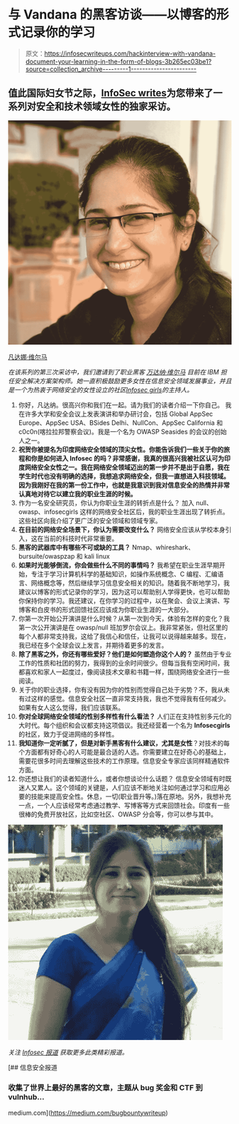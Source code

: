 # 与 Vandana 的黑客访谈——以博客的形式记录你的学习

> 原文：<https://infosecwriteups.com/hackinterview-with-vandana-document-your-learning-in-the-form-of-blogs-3b265ec03be1?source=collection_archive---------1----------------------->

## 值此国际妇女节之际，[InfoSec writes](https://medium.com/bugbountywriteup)为您带来了一系列对安全和技术领域女性的独家采访。

![](img/e1015baaf8c0f700945c6f226ccaa7ee.png)

[凡达娜·维尔马](https://www.infosecgirls.in/)

*在该系列的第三次采访中，我们邀请到了职业黑客* [*万达纳·维尔马*](https://twitter.com/InfosecVandana) *目前在 IBM 担任安全解决方案架构师。她一直积极鼓励更多女性在信息安全领域发展事业，并且是一个为热衷于网络安全的女性设立的社区*[*Infosec girls*](https://www.infosecgirls.in/)*的主持人。*

1.  你好，凡达纳。很高兴你和我们在一起。请为我们的读者介绍一下你自己。
    我在许多大学和安全会议上发表演讲和举办研讨会，包括 Global AppSec Europe、AppSec USA、BSides Delhi、NullCon、AppSec California 和 c0c0n(喀拉拉邦警察会议)。我是一个名为 OWASP Seasides 的会议的创始人之一。
2.  **祝贺你被提名为印度网络安全领域的顶尖女性。你能告诉我们一些关于你的旅程和你是如何进入 Infosec 的吗？非常感谢，我真的很高兴我被社区认可为印度网络安全女性之一。我在网络安全领域迈出的第一步并不是出于自愿，我在学生时代也没有明确的选择，我想追求网络安全，但我一直想进入科技领域。因为我刚好在我的第一份工作中，也就是我意识到我对信息安全的热情并非常认真地对待它以建立我的职业生涯的时候。**
3.  作为一名安全研究员，你认为你职业生涯的转折点是什么？
    加入 null、owasp、infosecgirls 这样的网络安全社区后，我的职业生涯出现了转折点。这些社区向我介绍了更广泛的安全领域和领域专家。
4.  **在目前的网络安全场景下，你认为需要改变什么？** 网络安全应该从学校本身引入，这在当前的科技时代非常重要。
5.  **黑客的武器库中有哪些不可或缺的工具？** Nmap、whireshark、bursuite/owaspzap 和 kali linux
6.  **如果时光能够倒流，你会做些什么不同的事情吗？** 我希望在职业生涯早期开始，专注于学习计算机科学的基础知识，如操作系统概念、C 编程、汇编语言、网络概念等，然后继续学习信息安全相关的知识。随着我不断地学习，我建议以博客的形式记录你的学习，因为这可以帮助别人学得更快，也可以帮助你保持你的学习。我还建议，在你学习的过程中，以在聚会、会议上演讲、写博客和白皮书的形式回馈社区应该成为你职业生涯的一大部分。
7.  你第一次开始公开演讲是什么时候？从第一次到今天，体验有怎样的变化？我第一次公开演讲是在 owasp/null 班加罗尔会议上。我非常紧张，但社区里的每个人都非常支持我，这给了我信心和信任，让我可以说得越来越多。现在，我已经在多个全球会议上发言，并期待着更多的发言。
8.  **除了黑客之外，你还有哪些爱好？他们是如何塑造你这个人的？** 虽然由于专业工作的性质和社团的努力，我得到的业余时间很少。但每当我有空闲时间，我都喜欢和家人一起度过，像阅读技术文章和书籍一样，围绕网络安全进行一些阅读。
9.  关于你的职业选择，你有没有因为你的性别而觉得自己处于劣势？不，我从未有过这样的感觉。信息安全社区一直非常支持我，我也不觉得我有任何减少。如果有女人这么觉得，我们应该联系。
10.  **你对全球网络安全领域的性别多样性有什么看法？** 人们正在支持性别多元化的大时代。每个组织和会议都支持这项倡议。我还经营着一个名为 **Infosecgirls** 的社区，致力于促进网络的多样性。
11.  **我知道你一定听腻了，但是对新手黑客有什么建议，尤其是女性**？对技术的每个方面都有好奇心的人可能是最合适的人选。你需要建立在好奇心的基础上，需要花很多时间去理解这些技术的工作原理。信息安全专家应该同样精通软件方面。
12.  你还想让我们的读者知道什么，或者你想谈论什么话题？
    信息安全领域有时既迷人又累人。这个领域的关键是，人们应该不断地关注如何通过学习和应用必要的技能来提高安全性。休息，一切(职业晋升等。)落在原地。另外，我想补充一点，一个人应该经常考虑通过教学、写博客等方式来回馈社会。印度有一些很棒的免费开放社区，比如空社区、OWASP 分会等，你可以参与其中。

![](img/446caf235e5c5faf91d4ce78a717d591.png)

*关注* [*Infosec 报道*](https://medium.com/bugbountywriteup) *获取更多此类精彩报道。*

[](https://medium.com/bugbountywriteup) [## 信息安全报道

### 收集了世界上最好的黑客的文章，主题从 bug 奖金和 CTF 到 vulnhub…

medium.com](https://medium.com/bugbountywriteup)